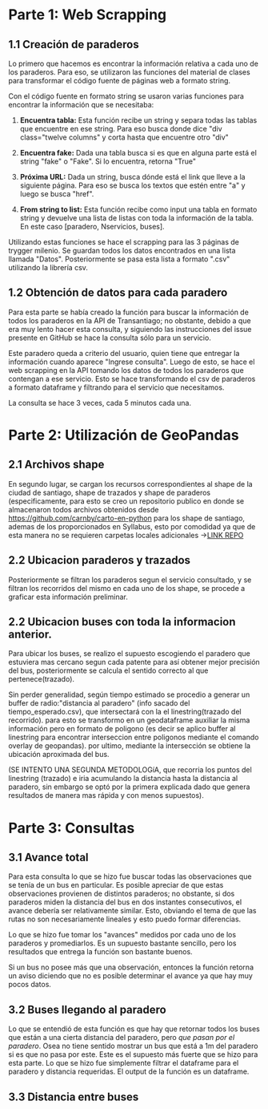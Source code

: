 # Parte 1: Web Scrapping
## 1.1 Creación de paraderos
Lo primero que hacemos es encontrar la información relativa a cada uno de los paraderos. Para eso, se utilizaron las funciones del material de clases para transformar el código fuente de páginas web a formato string. 

Con el código fuente en formato string se usaron varias funciones para encontrar la información que se necesitaba: 


1.   **Encuentra tabla:** Esta función recibe un string y separa todas las tablas que encuentre en ese string. Para eso busca donde dice  "div class="twelve columns" y corta hasta que encuentre otro "div" 

2.   **Encuentra fake:** Dada una tabla busca si es que en alguna parte está el string "fake" o "Fake". Si lo encuentra, retorna "True"

3. **Próxima URL:** Dada un string, busca dónde está el link que lleve a la siguiente página. Para eso se busca los textos que estén entre "a" y luego se busca "href".

4. **From string to list:** Esta función recibe como input una tabla en formato string y devuelve una lista de listas con toda la información de la tabla. En este caso [paradero, Nservicios, buses].

Utilizando estas funciones se hace el scrapping para las 3 páginas de trygger milenio. Se guardan todos los datos encontrados en una lista llamada "Datos". Posteriormente se pasa esta lista a formato ".csv" utilizando la librería csv. 


## 1.2 Obtención de datos para cada paradero
Para esta parte se había creado la función para buscar la información de todos los paraderos en la API de Transantiago; no obstante, debido a que era muy lento hacer esta consulta, y siguiendo las instrucciones del issue presente en GitHub se hace la consulta sólo para un servicio.

Este paradero queda a criterio del usuario, quien tiene que entregar la información cuando aparece "Ingrese consulta". Luego de esto, se hace el web scrapping en la API tomando los datos de todos los paraderos que contengan a ese servicio. Esto se hace transformando el csv de paraderos a formato dataframe y filtrando para el servicio que necesitamos. 

La consulta se hace 3 veces, cada 5 minutos cada una.

# Parte 2: Utilización de GeoPandas
## 2.1 Archivos shape
En segundo lugar, se cargan los recursos correspondientes al shape de la ciudad de santiago, shape de trazados y shape de paraderos
(especificamente, para esto se creo un repositorio publico en donde se almacenaron todos archivos obtenidos desde https://github.com/carnby/carto-en-python para los shape de santiago, ademas de los proporcionados en Syllabus, esto por comodidad ya que de esta manera no se requieren carpetas locales adicionales ->[LINK REPO](https://github.com/iasantibanez/Archivos_L06)
## 2.2 Ubicacion paraderos y trazados
Posteriormente se filtran los paraderos segun el servicio consultado, y se filtran los recorridos del mismo en cada uno de los shape,
se procede a graficar esta información preliminar.
## 2.2 Ubicacion buses con toda la informacion anterior.
Para ubicar los buses, se realizo el supuesto escogiendo el paradero que estuviera mas cercano segun cada patente para así obtener mejor precisión del bus, posteriormente se calcula el sentido correcto al que pertenece(trazado).

Sin perder generalidad, según tiempo estimado se procedio a generar un buffer de radio:"distancia al paradero" (info sacado del tiempo_esperado.csv), que intersectará con la el linestring(trazado del recorrido). para esto se transformo en un geodataframe auxiliar la misma información pero en formato de poligono (es decir se aplico buffer al linestring para encontrar interseccion entre poligonos mediante el comando overlay de geopandas). por ultimo, mediante la intersección se obtiene la ubicación aproximada del bus.


(SE INTENTO UNA SEGUNDA METODOLOGíA, que recorria los puntos del linestring (trazado) e iria acumulando la distancia hasta la distancia al paradero, sin embargo se optó por la primera explicada dado que genera resultados de manera mas rápida y con menos supuestos).

# Parte 3: Consultas
## 3.1 Avance total
Para esta consulta lo que se hizo fue buscar todas las observaciones que se tenía de un bus en particular. Es posible apreciar de que estas observaciones provienen de distintos paraderos; no obstante, si dos paraderos miden la distancia del bus en dos instantes consecutivos, el avance debería ser relativamente similar. Esto, obviando el tema de que las rutas no son necesariamente lineales y esto puedo formar diferencias.

Lo que se hizo fue tomar los "avances" medidos por cada uno de los paraderos y promediarlos. Es un supuesto bastante sencillo, pero los resultados que entrega la función son bastante buenos. 

Si un bus no posee más que una observación, entonces la función retorna un aviso diciendo que no es posible determinar el avance ya que hay muy pocos datos.

## 3.2 Buses llegando al paradero
Lo que se entendió de esta función es que hay que retornar todos los buses que están a una cierta distancia del paradero, pero *que pasan por el paradero*. Osea no tiene sentido mostrar un bus que está a 1m del paradero si es que no pasa por este. Este es el supuesto más fuerte que se hizo para esta parte.
Lo que se hizo fue simplemente filtrar el dataframe para el paradero y distancia requeridas. El output de la función es un dataframe. 

## 3.3 Distancia entre buses
